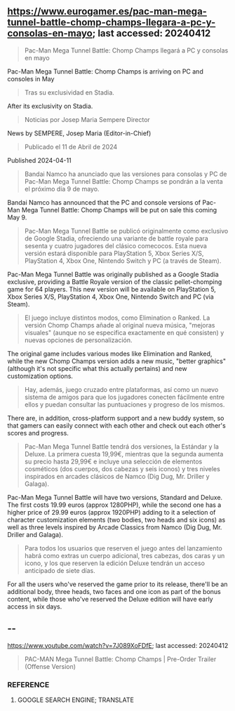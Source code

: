 ## https://www.eurogamer.es/pac-man-mega-tunnel-battle-chomp-champs-llegara-a-pc-y-consolas-en-mayo; last accessed: 20240412

> Pac-Man Mega Tunnel Battle: Chomp Champs llegará a PC y consolas en mayo

Pac-Man Mega Tunnel Battle: Chomp Champs is arriving on PC and consoles in May

> Tras su exclusividad en Stadia.

After its exclusivity on Stadia.

> Noticias por Josep Maria Sempere Director

News by SEMPERE, Josep Maria (Editor-in-Chief)

> Publicado el 11 de Abril de 2024

Published 2024-04-11

> Bandai Namco ha anunciado que las versiones para consolas y PC de Pac-Man Mega Tunnel Battle: Chomp Champs se pondrán a la venta el próximo día 9 de mayo.

Bandai Namco has announced that the PC and console versions of Pac-Man Mega Tunnel Battle: Chomp Champs will be put on sale this coming May 9.

> Pac-Man Mega Tunnel Battle se publicó originalmente como exclusivo de Google Stadia, ofreciendo una variante de battle royale para sesenta y cuatro jugadores del clásico comecocos. Esta nueva versión estará disponible para PlayStation 5, Xbox Series X/S, PlayStation 4, Xbox One, Nintendo Switch y PC (a través de Steam).

Pac-Man Mega Tunnel Battle was originally published as a Google Stadia exclusive, providing a Battle Royale version of the classic pellet-chomping game for 64 players. This new version will be available on PlayStation 5, Xbox Series X/S, PlayStation 4, Xbox One, Nintendo Switch and PC (via Steam).

> El juego incluye distintos modos, como Elimination o Ranked. La versión Chomp Champs añade al original nueva música, "mejoras visuales" (aunque no se especifica exactamente en qué consisten) y nuevas opciones de personalización. 

The original game includes various modes like Elimination and Ranked, while the new Chomp Champs version adds a new music, "better graphics" (although it's not specific what this actually pertains) and new customization options.

> Hay, además, juego cruzado entre plataformas, así como un nuevo sistema de amigos para que los jugadores conecten fácilmente entre ellos y puedan consultar las puntuaciones y progreso de los mismos.

There are, in addition, cross-platform support and a new buddy system, so that gamers can easily connect with each other and check out each other's scores and progress.

> Pac-Man Mega Tunnel Battle tendrá dos versiones, la Estándar y la Deluxe. La primera cuesta 19,99€, mientras que la segunda aumenta su precio hasta 29,99€ e incluye una selección de elementos cosméticos (dos cuerpos, dos cabezas y seis iconos) y tres niveles inspirados en arcades clásicos de Namco (Dig Dug, Mr. Driller y Galaga). 

Pac-Man Mega Tunnel Battle will have two versions, Standard and Deluxe. The first costs 19.99 euros (approx 1280PHP), while the second one has a higher price of 29.99 euros (approx 1920PHP) adding to it a selection of character customization elements (two bodies, two heads and six icons) as well as three levels inspired by Arcade Classics from Namco (Dig Dug, Mr. Driller and Galaga).

> Para todos los usuarios que reserven el juego antes del lanzamiento habrá como extras un cuerpo adicional, tres cabezas, dos caras y un icono, y los que reserven la edición Deluxe tendrán un acceso anticipado de siete días. 

For all the users who've reserved the game prior to its release, there'll be an additional body, three heads, two faces and one icon as part of the bonus content, while those who've reserved the Deluxe edition will have early access in six days.

## --

https://www.youtube.com/watch?v=7J089XoFDfE; last accessed: 20240412

> PAC-MAN Mega Tunnel Battle: Chomp Champs | Pre-Order Trailer (Offense Version) 

### REFERENCE

1) GOOGLE SEARCH ENGINE; TRANSLATE